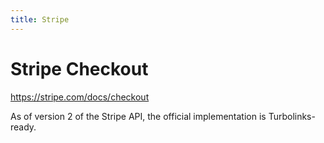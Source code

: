 ```yaml
---
title: Stripe
---
```


# Stripe Checkout

https://stripe.com/docs/checkout

As of version 2 of the Stripe API, the official implementation is Turbolinks-ready.  
